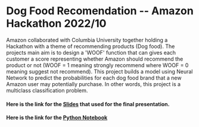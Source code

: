 # Dog Food Recomendation -- Amazon Hackathon 2022/10

Amazon collaborated with Columbia University together holding a Hackathon with a theme of recommending products (Dog food). The projects main aim is to design a 'WOOF' function that can gives each customer a score representing whether Amazon should recommend the product or not (WOOF = 1 meaning strongly recommend where WOOF = 0 meaning suggest not recommend). This project builds a model using Neural Network to predict the probabilities for each dog food brand that a new Amazon user may potentially purchase. In other words, this project is a multiclass classification problem. 

#### Here is the link for the [Slides](ProTeam_Amazon_Hackathon.pdf) that used for the final presentation.

#### Here is the link for the [Python Notebook](Amazon_Hackathon_Product_recommendation.ipynb)
 
